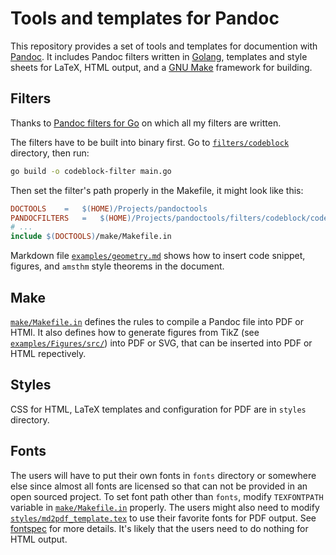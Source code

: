 # Tools and templates for Pandoc

This repository provides a set of tools and templates for documention with
[Pandoc](https://pandoc.org "Pandoc's homepage").
It includes Pandoc filters written in [Golang](https://golang.org "Golang's homepage"),
templates and style sheets for LaTeX, HTML output,
and a [GNU Make](https://www.gnu.org/software/make/ "GNU Make") framework for building.

## Filters

Thanks to [Pandoc filters for Go](https://github.com/oltolm/go-pandocfilters "Pandoc filters for Go")
on which all my filters are written.

The filters have to be built into binary first.
Go to [`filters/codeblock`](filters/codeblock) directory, 
then run:
```bash
go build -o codeblock-filter main.go
```

Then set the filter's path properly in the Makefile,
it might look like this:
```Makefile
DOCTOOLS	=	$(HOME)/Projects/pandoctools
PANDOCFILTERS	=	$(HOME)/Projects/pandoctools/filters/codeblock/codeblock-filter
# ...
include $(DOCTOOLS)/make/Makefile.in
```

Markdown file [`examples/geometry.md`](examples/geometry.md) shows
how to insert code snippet, figures, and `amsthm` style theorems in the document.

## Make

[`make/Makefile.in`](make/Makefile.in) defines the rules to compile a Pandoc file into PDF or HTMl.
It also defines how to generate figures from TikZ (see [`examples/Figures/src/`](examples/Figures/src/)) into PDF or SVG,
that can be inserted into PDF or HTML repectively.

## Styles

CSS for HTML, LaTeX templates and configuration for PDF are in `styles` directory.

## Fonts

The users will have to put their own fonts in `fonts` directory or somewhere else since
almost all fonts are licensed so that can not be provided in an open sourced project.
To set font path other than `fonts`, 
modify `TEXFONTPATH` variable in [`make/Makefile.in`](make/Makefile.in) properly.
The users might also need to modify [`styles/md2pdf_template.tex`](styles/md2pdf_template.tex)
to use their favorite fonts for PDF output.
See [fontspec](https://ctan.org/pkg/fontspec?lang=en) for more details.
It's likely that the users need to do nothing for HTML output.
